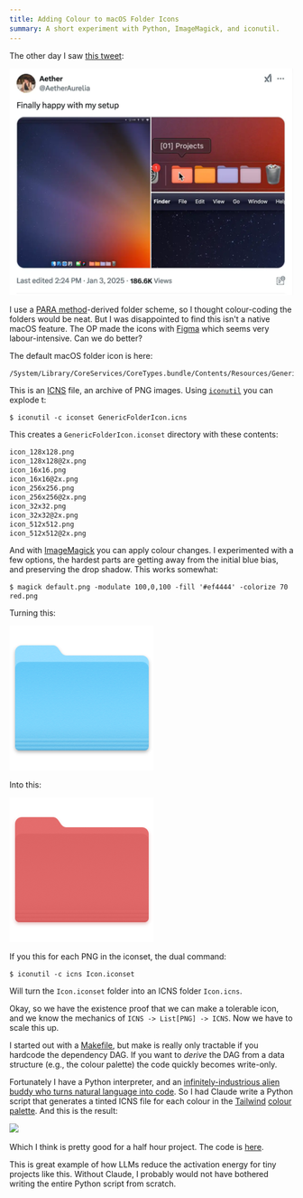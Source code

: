 ```yaml
---
title: Adding Colour to macOS Folder Icons
summary: A short experiment with Python, ImageMagick, and iconutil.
---
```


The other day I saw [this tweet][tw]:

![Screenshot of the linked Tweet, showing macOS folders with colour-coded icons on the dock.](/assets/content/adding-colour-to-macos-folder-icons/tweet.webp)

I use a [PARA method][para]-derived folder scheme, so I thought colour-coding the folders would be neat. But I was disappointed to find this isn't a native macOS feature. The OP made the icons with [Figma] which seems very labour-intensive. Can we do better?

The default macOS folder icon is here:

```
/System/Library/CoreServices/CoreTypes.bundle/Contents/Resources/GenericFolderIcon.icns
```

This is an [ICNS][icns] file, an archive of PNG images. Using [`iconutil`][iu] you can explode t:

```
$ iconutil -c iconset GenericFolderIcon.icns
```

This creates a `GenericFolderIcon.iconset` directory with these contents:

```
icon_128x128.png
icon_128x128@2x.png
icon_16x16.png
icon_16x16@2x.png
icon_256x256.png
icon_256x256@2x.png
icon_32x32.png
icon_32x32@2x.png
icon_512x512.png
icon_512x512@2x.png
```

And with [ImageMagick][im] you can apply colour changes. I experimented with a few options, the hardest parts are getting away from the initial blue bias, and preserving the drop shadow. This works somewhat:

```
$ magick default.png -modulate 100,0,100 -fill '#ef4444' -colorize 70 red.png
```

Turning this:

![The default macOS folder icon: a folder with a blue tint.](/assets/content/adding-colour-to-macos-folder-icons/default.png)

Into this:

![A red-tinted version of the default macOS folder icon.](/assets/content/adding-colour-to-macos-folder-icons/red.png)

If you  this for each PNG in the iconset, the dual command:

```
$ iconutil -c icns Icon.iconset
```

Will turn the `Icon.iconset` folder into an ICNS folder `Icon.icns`.

Okay, so we have the existence proof that we can make a tolerable icon, and we know the mechanics of `ICNS -> List[PNG] -> ICNS`. Now we have to scale this up.

I started out with a [Makefile][make], but make is really only tractable if you hardcode the dependency DAG. If you want to _derive_ the DAG from a data structure (e.g., the colour palette) the code quickly becomes write-only.

Fortunately I have a Python interpreter, and an [infinitely-industrious alien buddy who turns natural language into code][claude]. So I had Claude write a Python script that generates a tinted ICNS file for each colour in the [Tailwind][tail] [colour palette][twcolour]. And this is the result:

![](/assets/content/adding-colour-to-macos-folder-icons/result.png)

Which I think is pretty good for a half hour project. The code is [here][repo].

This is great example of how LLMs reduce the activation energy for tiny projects like this. Without Claude, I probably would not have bothered writing the entire Python script from scratch.

[Figma]: https://www.figma.com/
[claude]: https://claude.ai/
[icns]: https://en.wikipedia.org/wiki/Apple_Icon_Image_format
[im]: https://www.imagemagick.org
[iu]: https://www.unix.com/man-page/osx/1/iconutil/
[make]: https://www.gnu.org/s/make/manual/make.html
[para]: https://fortelabs.com/blog/para/
[repo]: https://github.com/eudoxia0/macos-tinted-folders
[tail]: https://tailwindcss.com/
[tw]: https://x.com/AetherAurelia/status/1875020494770241797
[twcolour]: https://tailwindcss.com/docs/customizing-colors
